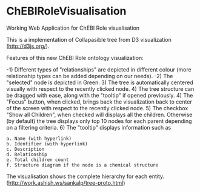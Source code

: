 ChEBIRoleVisualisation
======================

Working Web Application for ChEBI Role visualisation

This is a implementation of Collapasible tree from D3 visualization (http://d3js.org/).

Features of this new ChEBI Role ontology visualization:

-1) Different types of "relationships" are depicted in different colour (more relationship types can be added depending on our needs).
-2) The "selected" node is depicted in Green.
3) The tree is automatically centered visually with respect to the recently clicked node.
4) The tree structure can be dragged with ease, along with the "tooltip" if opened previously.
4) The "Focus" button, when clicked, brings back the visualization back to center of the screen with respect to the recently clicked node.
5) The checkbox "Show all Children", when checked will displays all the children. Otherwise (by default) the tree displays only top 10 nodes for each parent depending on a filtering criteria.
6) The "tooltip" displays information such as

	a. Name (with hyperlink)
	b. Identifier (with hyperlink)
	c. Description
	d. Relationship
	e. Total children count
	f. Structure diagram if the node is a chemical structure

The visualisation shows the complete hierarchy for each entity.
(http://work.ashish.ws/sankalp/tree-proto.html)
